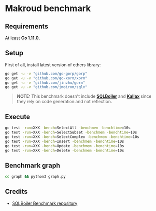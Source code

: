 # Makroud benchmark

## Requirements

At least **Go 1.11.0**.

## Setup

First of all, install latest version of others library:

```bash
go get -u -v "github.com/go-gorp/gorp"
go get -u -v "github.com/go-xorm/xorm"
go get -u -v "github.com/jinzhu/gorm"
go get -u -v "github.com/jmoiron/sqlx"
```

> **NOTE:** This benchmark doesn't include **[SQLBoiler](https://github.com/volatiletech/sqlboiler)**
and **[Kallax](https://github.com/src-d/go-kallax)** since they rely on code generation and not reflection.

## Execute

```bash
go test -run=XXX -bench=SelectAll -benchmem -benchtime=10s
go test -run=XXX -bench=SelectSubset -benchmem -benchtime=10s
go test -run=XXX -bench=SelectComplex -benchmem -benchtime=10s
go test -run=XXX -bench=Insert -benchmem -benchtime=10s
go test -run=XXX -bench=Update -benchmem -benchtime=10s
go test -run=XXX -bench=Delete -benchmem -benchtime=10s
```

## Benchmark graph

```bash
cd graph && python3 graph.py
```

## Credits

* [SQLBoiler Benchmark repository](https://github.com/volatiletech/boilbench)
